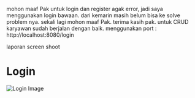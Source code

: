 mohon maaf Pak untuk login dan register agak error, jadi saya menggunakan login bawaan. dari kemarin masih belum bisa ke solve problem nya. sekali lagi mohon maaf Pak. terima kasih pak.
untuk CRUD karyawan sudah berjalan dengan baik.
menggunakan port : http://localhost:8080/login

laporan screen shoot
# Login

![Login Image](https://github.com/user-attachments/assets/35ac9555-0f49-4f25-a5d5-14d59e4f80e5)
